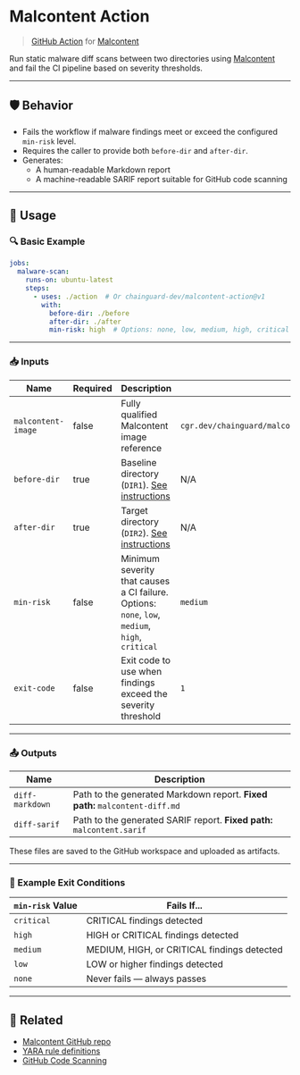 # Malcontent Action

> [GitHub Action](https://github.com/features/actions) for [Malcontent](https://github.com/chainguard-dev/malcontent)

Run static malware diff scans between two directories using [Malcontent](https://github.com/chainguard-dev/malcontent) and fail the CI pipeline based on severity thresholds.

---

## 🛡️ Behavior

- Fails the workflow if malware findings meet or exceed the configured `min-risk` level.
- Requires the caller to provide both `before-dir` and `after-dir`.
- Generates:
  - A human-readable Markdown report
  - A machine-readable SARIF report suitable for GitHub code scanning

---

## 🚀 Usage

### 🔍 Basic Example

```yaml
jobs:
  malware-scan:
    runs-on: ubuntu-latest
    steps:
      - uses: ./action  # Or chainguard-dev/malcontent-action@v1
        with:
          before-dir: ./before
          after-dir: ./after
          min-risk: high  # Options: none, low, medium, high, critical
```

---

### 📥 Inputs

| Name              | Required | Description                                                                                       | Default |
|-------------------|----------|---------------------------------------------------------------------------------------------------|---------|
| `malcontent-image`| false     | Fully qualified Malcontent image reference                                                       | `cgr.dev/chainguard/malcontent@sha256:fdfca44c401a5ca98af51292a821278644895bc1963f7a76a733d76647ff0ede` |
| `before-dir`      | true      | Baseline directory (`DIR1`). [See instructions](https://github.com/chainguard-dev/malcontent?tab=readme-ov-file#diff) | N/A     |
| `after-dir`       | true      | Target directory (`DIR2`). [See instructions](https://github.com/chainguard-dev/malcontent?tab=readme-ov-file#diff)   | N/A     |
| `min-risk`        | false     | Minimum severity that causes a CI failure. Options: `none`, `low`, `medium`, `high`, `critical`  | `medium` |
| `exit-code`       | false     | Exit code to use when findings exceed the severity threshold                                     | `1`     |

---

### 📤 Outputs

| Name             | Description                                                                 |
|------------------|-----------------------------------------------------------------------------|
| `diff-markdown`  | Path to the generated Markdown report. **Fixed path:** `malcontent-diff.md` |
| `diff-sarif`     | Path to the generated SARIF report. **Fixed path:** `malcontent.sarif`       |

These files are saved to the GitHub workspace and uploaded as artifacts.

---

### 🧪 Example Exit Conditions

| `min-risk` Value | Fails If...                               |
|------------------|--------------------------------------------|
| `critical`       | CRITICAL findings detected                 |
| `high`           | HIGH or CRITICAL findings detected         |
| `medium`         | MEDIUM, HIGH, or CRITICAL findings detected|
| `low`            | LOW or higher findings detected            |
| `none`           | Never fails — always passes                |

---

## 📎 Related

- [Malcontent GitHub repo](https://github.com/chainguard-dev/malcontent)
- [YARA rule definitions](https://github.com/chainguard-dev/malcontent/tree/main/rules)
- [GitHub Code Scanning](https://docs.github.com/en/code-security/code-scanning)
